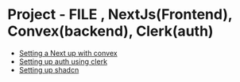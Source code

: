 # Project - FILE , NextJs(Frontend), Convex(backend), Clerk(auth)

- [Setting a Next up with convex](https://docs.convex.dev/quickstart/nextjs)
- [Setting up auth using clerk](https://docs.convex.dev/auth/clerk)
- [Setting up shadcn](https://ui.shadcn.com/docs/installation/next)

